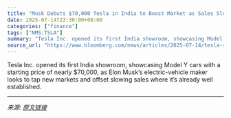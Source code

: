 ```yaml
---
title: "Musk Debuts $70,000 Tesla in India to Boost Market as Sales Slow"
date: 2025-07-14T23:30:00+08:00
categories: ["finance"]
tags: ["NMS:TSLA"]
summary: "Tesla Inc. opened its first India showroom, showcasing Model Y cars with a starting price of nearly $70,000, as Elon Musk’s electric-vehicle maker looks to tap new markets and offset slowing sales whe"
source_url: "https://www.bloomberg.com/news/articles/2025-07-14/tesla-s-long-awaited-india-debut-bets-on-luxury-vehicle-buyers"
---
```


Tesla Inc. opened its first India showroom, showcasing Model Y cars with a starting price of nearly $70,000, as Elon Musk’s electric-vehicle maker looks to tap new markets and offset slowing sales where it’s already well established.

---

*来源: [原文链接](https://www.bloomberg.com/news/articles/2025-07-14/tesla-s-long-awaited-india-debut-bets-on-luxury-vehicle-buyers)*
